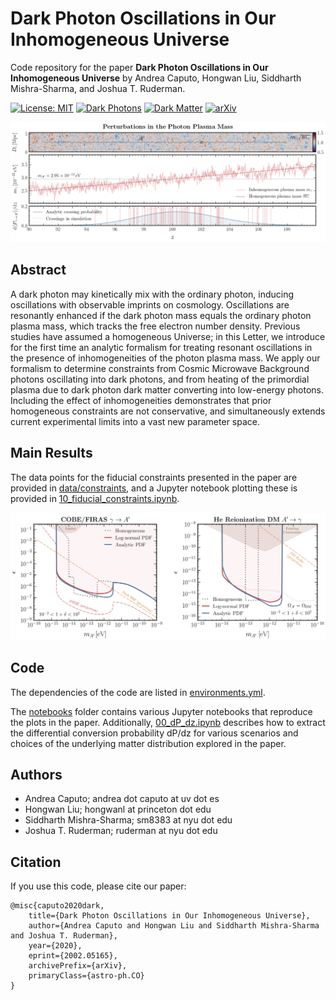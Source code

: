 # Dark Photon Oscillations in Our Inhomogeneous Universe

Code repository for the paper
**Dark Photon Oscillations in Our Inhomogeneous Universe**
by Andrea Caputo, Hongwan Liu, Siddharth Mishra-Sharma, and Joshua T. Ruderman.

[![License: MIT](https://img.shields.io/badge/License-MIT-red.svg)](https://opensource.org/licenses/MIT)
[![Dark Photons](https://img.shields.io/badge/Photons-Dark-yellowgreen.svg)](./)
[![Dark Matter](https://img.shields.io/badge/Matter-Dark-black.svg)](./)
[![arXiv](https://img.shields.io/badge/arXiv-2002.05165%20-green.svg)](https://arxiv.org/abs/2002.05165)

![Illustration of photon/dark photon passage through inhomogeneities.](paper/draft-letter/plots/perturbations_web.png)


## Abstract

A dark photon may kinetically mix with the ordinary photon, inducing oscillations with observable imprints on cosmology.  Oscillations are resonantly enhanced if the dark photon mass equals the ordinary photon plasma mass, which tracks the free electron number density.  Previous studies have assumed a homogeneous Universe; in this Letter, we introduce for the first time an analytic formalism for treating resonant oscillations in the presence of inhomogeneities of the photon plasma mass.  We apply our formalism to determine constraints from Cosmic Microwave Background photons oscillating into dark photons, and from heating of the primordial plasma due to dark photon dark matter converting into low-energy photons. Including the effect of inhomogeneities demonstrates that prior homogeneous constraints are not conservative, and simultaneously extends current experimental limits into a vast new parameter space.

## Main Results

The data points for the fiducial constraints presented in the paper are provided in [data/constraints](data/constraints), and a Jupyter notebook plotting these is provided in [10_fiducial_constraints.ipynb](notebooks/10_fiducial_constraints.ipynb).

![Constraints on dark photons and dark photon dark matter.](paper/draft-letter/plots/results_web.png)

## Code

The dependencies of the code are listed in [environments.yml](environment.yml).

The [notebooks](notebooks/) folder contains various Jupyter notebooks that reproduce the plots in the paper. Additionally, [00_dP_dz.ipynb](notebooks/00_dP_dz.ipynb) describes how to extract the differential conversion probability dP/dz for various scenarios and choices of the underlying matter distribution explored in the paper.

## Authors

-  Andrea Caputo; andrea dot caputo at uv dot es
-  Hongwan Liu; hongwanl at princeton dot edu
-  Siddharth Mishra-Sharma; sm8383 at nyu dot edu
-  Joshua T. Ruderman; ruderman at nyu dot edu

## Citation

If you use this code, please cite our paper:

```
@misc{caputo2020dark,
    title={Dark Photon Oscillations in Our Inhomogeneous Universe},
    author={Andrea Caputo and Hongwan Liu and Siddharth Mishra-Sharma and Joshua T. Ruderman},
    year={2020},
    eprint={2002.05165},
    archivePrefix={arXiv},
    primaryClass={astro-ph.CO}
}
```
